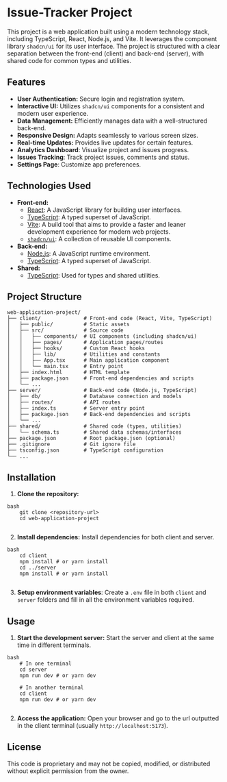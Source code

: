# Issue-Tracker Project

This project is a web application built using a modern technology stack, including TypeScript, React, Node.js, and Vite. It leverages the component library `shadcn/ui` for its user interface. The project is structured with a clear separation between the front-end (client) and back-end (server), with shared code for common types and utilities.

## Features

-   **User Authentication:** Secure login and registration system.
-   **Interactive UI:** Utilizes `shadcn/ui` components for a consistent and modern user experience.
-   **Data Management:** Efficiently manages data with a well-structured back-end.
-   **Responsive Design:** Adapts seamlessly to various screen sizes.
-   **Real-time Updates:** Provides live updates for certain features.
-   **Analytics Dashboard**: Visualize project and issues progress.
-   **Issues Tracking**: Track project issues, comments and status.
-   **Settings Page**: Customize app preferences.

## Technologies Used

-   **Front-end:**
    -   [React](https://reactjs.org/): A JavaScript library for building user interfaces.
    -   [TypeScript](https://www.typescriptlang.org/): A typed superset of JavaScript.
    -   [Vite](https://vitejs.dev/): A build tool that aims to provide a faster and leaner development experience for modern web projects.
    -   [`shadcn/ui`](https://ui.shadcn.com/): A collection of reusable UI components.
-   **Back-end:**
    -   [Node.js](https://nodejs.org/): A JavaScript runtime environment.
    -   [TypeScript](https://www.typescriptlang.org/): A typed superset of JavaScript.
-   **Shared:**
    -   [TypeScript](https://www.typescriptlang.org/): Used for types and shared utilities.

## Project Structure
```
web-application-project/
├── client/              # Front-end code (React, Vite, TypeScript)
│   ├── public/          # Static assets
│   ├── src/             # Source code
│   │   ├── components/  # UI components (including shadcn/ui)
│   │   ├── pages/       # Application pages/routes
│   │   ├── hooks/       # Custom React hooks
│   │   ├── lib/         # Utilities and constants
│   │   ├── App.tsx      # Main application component
│   │   └── main.tsx     # Entry point
│   ├── index.html       # HTML template
│   ├── package.json     # Front-end dependencies and scripts
│   └── ...
├── server/              # Back-end code (Node.js, TypeScript)
│   ├── db/              # Database connection and models
│   ├── routes/          # API routes
│   ├── index.ts         # Server entry point
│   ├── package.json     # Back-end dependencies and scripts
│   └── ...
├── shared/              # Shared code (types, utilities)
│   └── schema.ts        # Shared data schemas/interfaces
├── package.json         # Root package.json (optional)
├── .gitignore           # Git ignore file
├── tsconfig.json        # TypeScript configuration
└── ...
```
## Installation

1.  **Clone the repository:**
```
bash
    git clone <repository-url>
    cd web-application-project
    
```
2.  **Install dependencies:**
    Install dependencies for both client and server.
```
bash
    cd client
    npm install # or yarn install
    cd ../server
    npm install # or yarn install
    
```
3.  **Setup environment variables**:
    Create a `.env` file in both `client` and `server` folders and fill in all the environment variables required.

## Usage

1.  **Start the development server:**
    Start the server and client at the same time in different terminals.
```
bash
    # In one terminal
    cd server
    npm run dev # or yarn dev

    # In another terminal
    cd client
    npm run dev # or yarn dev
    
```
2.  **Access the application:**
    Open your browser and go to the url outputted in the client terminal (usually `http://localhost:5173`).


## License

This code is proprietary and may not be copied, modified, or distributed without explicit permission from the owner.
